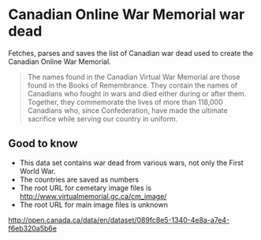 # Canadian Online War Memorial war dead

Fetches, parses and saves the list of Canadian war dead used to create the
Canadian Online War Memorial.

> The names found in the Canadian Virtual War Memorial are those found in the Books of Remembrance. They contain the names of Canadians who fought in wars and died either during or after them. Together, they commemorate the lives of more than 118,000 Canadians who, since Confederation, have made the ultimate sacrifice while serving our country in uniform.

## Good to know

* This data set contains war dead from various wars, not only the First World War.
* The countries are saved as numbers
* The root URL for cemetary image files is http://www.virtualmemorial.gc.ca/cm_image/
* The root URL for main image files is unknown

http://open.canada.ca/data/en/dataset/089fc8e5-1340-4e8a-a7e4-f6eb320a5b6e